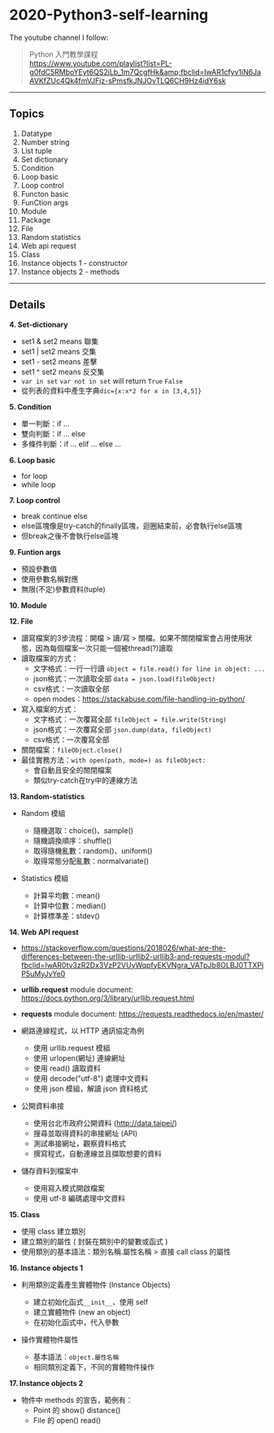 # 2020-Python3-self-learning

The youtube channel I follow:  
> Python 入門教學課程  
> https://www.youtube.com/playlist?list=PL-g0fdC5RMboYEyt6QS2iLb_1m7QcgfHk&amp;fbclid=IwAR1cfyv1iN6JaAVKfZUc4Qk4fmVJFjz-sPmsfkJNJOvTLQ6CH9Hz4idY6sk

---

## Topics
  1. Datatype
  2. Number string
  3. List tuple
  4. Set dictionary
  5. Condition
  6. Loop basic
  7. Loop control
  8. Functon basic
  9. FunCtion args
  10. Module
  11. Package
  12. File
  13. Random statistics
  14. Web api request
  15. Class
  16. Instance objects 1 - constructor
  17. Instance objects 2 - methods

---

## Details

**4. Set-dictionary**
* set1 & set2 means 聯集
* set1 | set2 means 交集
* set1 - set2 means 差擊
* set1 ^ set2 means 反交集
* `var in set` `var not in set` will return `True` `False`
* 從列表的資料中產生字典`dic={x:x*2 for x in [3,4,5]}` 

**5. Condition**
* 單一判斷：if ...
* 雙向判斷：if ... else
* 多條件判斷：if ... elif ... else ...

**6. Loop basic**
* for loop
* while loop

**7. Loop control**
* break continue else
* else區塊像是try-catch的finally區塊，迴圈結束前，必會執行else區塊
* 但break之後不會執行else區塊

**9. Funtion args**
* 預設參數值
* 使用參數名稱對應
* 無限(不定)參數資料(tuple)

**10. Module**

**12. File**
* 讀寫檔案的3步流程：開檔 > 讀/寫 > 關檔。如果不關閉檔案會占用使用狀態，因為每個檔案一次只能一個被thread(?)讀取
* 讀取檔案的方式：
  * 文字格式：一行一行讀 `object = file.read()` `for line in object: ...`
  * json格式：一次讀取全部 `data = json.load(fileObject)`
  * csv格式：一次讀取全部
  * open modes：https://stackabuse.com/file-handling-in-python/
* 寫入檔案的方式：
  * 文字格式：一次覆寫全部 `fileObject = file.write(String)`
  * json格式：一次覆寫全部 `json.dump(data, fileObject)`
  * csv格式：一次覆寫全部
* 關閉檔案：`fileObject.close()`
* 最佳實務方法：`with open(path, mode=) as fileObject:`
  * 會自動且安全的關閉檔案
  * 類似try-catch在try中的連線方法

**13. Random-statistics**
* Random 模組
  * 隨機選取：choice()、sample()
  * 隨機調換順序：shuffle()
  * 取得隨機亂數：random()、uniform()
  * 取得常態分配亂數：normalvariate()
  
* Statistics 模組
  * 計算平均數：mean()
  * 計算中位數：median()
  * 計算標準差：stdev()

**14. Web API request**
* https://stackoverflow.com/questions/2018026/what-are-the-differences-between-the-urllib-urllib2-urllib3-and-requests-modul?fbclid=IwAR0tv3zR2Dx3VzP2VUyWqpfyEKVNgra_VATpJb8OLBJ0TTXPjP5uMyJvYe0
* **urllib.request** module document: https://docs.python.org/3/library/urllib.request.html
* **requests** module document: https://requests.readthedocs.io/en/master/
* 網路連線程式，以 HTTP 通訊協定為例
  * 使用 urllib.request 模組
  * 使用 urlopen(網址) 連線網址
  * 使用 read() 讀取資料
  * 使用 decode("utf-8")  處理中文資料
  * 使用 json 模組，解讀 json 資料格式

* 公開資料串接
  * 使用台北市政府公開資料 (http://data.taipei/)
  * 搜尋並取得資料的串接網址 (API)
  * 測試串接網址，觀察資料格式
  * 撰寫程式，自動連線並且擷取想要的資料

* 儲存資料到檔案中
  * 使用寫入模式開啟檔案
  * 使用 utf-8 編碼處理中文資料

**15. Class**
* 使用 class 建立類別
* 建立類別的屬性 ( 封裝在類別中的變數或函式 )
* 使用類別的基本語法：類別名稱.屬性名稱 > 直接 call class 的屬性

**16. Instance objects 1**
* 利用類別定義產生實體物件 (Instance Objects)
  * 建立初始化函式`__init__`、使用 self
  * 建立實體物件 (new an object)
  * 在初始化函式中，代入參數

* 操作實體物件屬性
  * 基本語法：`object.屬性名稱`
  * 相同類別定義下，不同的實體物件操作

**17. Instance objects 2**
* 物件中 methods 的宣告，範例有：
  * Point 的 show() distance()
  * File 的 open() read()